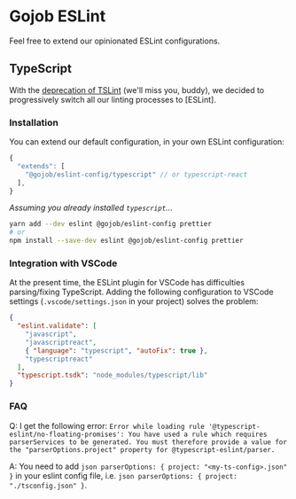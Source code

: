 # Gojob ESLint

Feel free to extend our opinionated ESLint configurations.

## TypeScript

With the [deprecation of TSLint](https://medium.com/palantir/tslint-in-2019-1a144c2317a9) (we'll miss you, buddy), we decided to progressively switch all our linting processes to [ESLint].

### Installation

You can extend our default configuration, in your own ESLint configuration:

```javascript
{
  "extends": [
    "@gojob/eslint-config/typescript" // or typescript-react
  ],
}
```

_Assuming you already installed `typescript`..._

```bash
yarn add --dev eslint @gojob/eslint-config prettier
# or
npm install --save-dev eslint @gojob/eslint-config prettier
```

### Integration with VSCode

At the present time, the ESLint plugin for VSCode has difficulties parsing/fixing TypeScript. Adding the following configuration to VSCode settings (`.vscode/settings.json` in your project) solves the problem:

```json
{
  "eslint.validate": [
    "javascript",
    "javascriptreact",
    { "language": "typescript", "autoFix": true },
    "typescriptreact"
  ],
  "typescript.tsdk": "node_modules/typescript/lib"
}
```

### FAQ

Q: I get the following error:
```Error while loading rule '@typescript-eslint/no-floating-promises': You have used a rule which requires parserServices to be generated. You must therefore provide a value for the "parserOptions.project" property for @typescript-eslint/parser.```

A: You need to add ```json parserOptions: { project: "<my-ts-config>.json" }``` in your eslint config file, i.e. ```json parserOptions: { project: "./tsconfig.json" }```.
